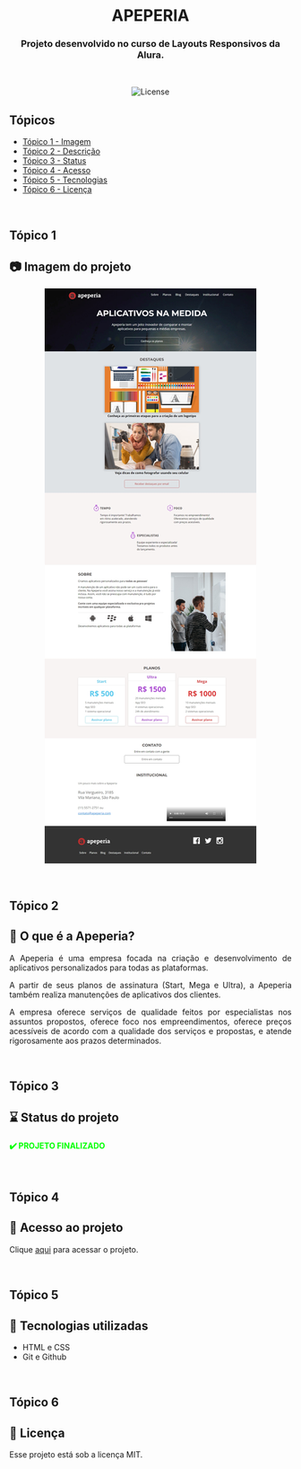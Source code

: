 <h1 align="center" style="text-transform: uppercase">Apeperia</h1>

<h3 align="center">Projeto desenvolvido no curso de Layouts Responsivos da Alura.</h3>

<br>

<p align="center">
  <img alt="License" src="https://img.shields.io/static/v1?label=license&message=MIT&color=49AA26&labelColor=000000">
</p>

## Tópicos

- [Tópico 1 - Imagem](#tópico-1)
- [Tópico 2 - Descrição](#tópico-2)
- [Tópico 3 - Status](#tópico-3)
- [Tópico 4 - Acesso](#tópico-4)
- [Tópico 5 - Tecnologias](#tópico-5)
- [Tópico 6 - Licença](#tópico-6)

<br>

## Tópico 1
## 📷 Imagem do projeto

<p align="center">
    <img src=".github/preview.jpg" alt="print do site Apeperia">
</p>

<br>

## Tópico 2
## 📖 O que é a Apeperia?

<p align="justify">A Apeperia é uma empresa focada na criação e desenvolvimento de aplicativos personalizados para todas as plataformas.</p>

<p align="justify">A partir de seus planos de assinatura (Start, Mega e Ultra), a Apeperia também realiza manutenções de aplicativos dos clientes.</p>

<p align="justify">A empresa oferece serviços de qualidade feitos por especialistas nos assuntos propostos, oferece foco nos empreendimentos, oferece preços acessíveis de acordo com a qualidade dos serviços e propostas, e atende rigorosamente aos prazos determinados.</p>

<br>

## Tópico 3
## ⌛ Status do projeto

<h4 style="text-transform: uppercase; color: #0F0">✔️ Projeto finalizado</h4>

<br>

## Tópico 4
## 🔗 Acesso ao projeto

Clique [aqui](https://fel1324.github.io/Apeperia/) para acessar o projeto.

<br>

## Tópico 5
## 🔭 Tecnologias utilizadas

* HTML e CSS
* Git e Github

<br>

## Tópico 6
## 📝 Licença

Esse projeto está sob a licença MIT.
